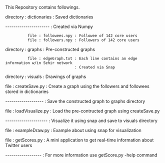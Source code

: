 This Repository contains followings.

  directory : dictionaries : Saved dictionaries
  
---------------------- : Created via Numpy

              file : followees.npy : Followee of 142 core users
              file : followers.npy : Followers of 142 core users

  directory : graphs : Pre-constructed graphs

              file : edgeGraph.txt : Each line contains an edge information w/in Sehir network
                                   : Created via Snap

  directory : visuals : Drawings of graphs

  file : createSave.py : Create a graph using the followers and followees stored in dictionaries
  
 ------------------- : Save the constructed graph to graphs directory

  file : loadVisualize.py : Load the pre-contructed graph using createSave.py
  
--------------------- : Visualize it using snap and save to visuals directory

  file : exampleDraw.py : Example about using snap for visualization

  file : getScores.py : A mini application to get real-time information about Twitter users
  
------------------ : For more information use getScore.py <userName> -help command
